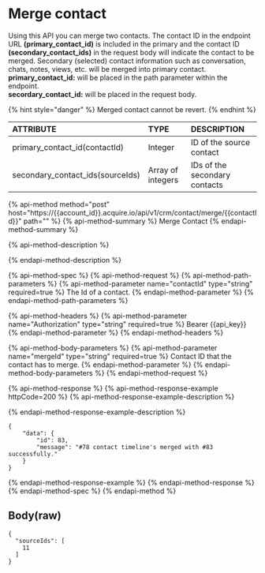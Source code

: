 # Merge contact

Using this API you can merge two contacts. The contact ID in the endpoint URL **\(primary\_contact\_id\)** is included in the primary and the contact ID **\(secondary\_contact\_ids\)** in the request body will indicate the contact to be merged. Secondary \(selected\) contact information such as conversation, chats, notes, views, etc. will be merged into primary contact.  
**primary\_contact\_id:** will be placed in the path parameter within the endpoint.  
**secordary\_contact\_id:** will be placed in the request body.

{% hint style="danger" %}
Merged contact cannot be revert.
{% endhint %}

| ATTRIBUTE | TYPE | DESCRIPTION |
| :--- | :--- | :--- |
| primary\_contact\_id\(contactId\) | Integer | ID of the source contact |
| secondary\_contact\_ids\(sourceIds\) | Array of integers | IDs of the secondary contacts |

{% api-method method="post" host="https://{{account\_id}}.acquire.io/api/v1/crm/contact/merge/{{contactId}}" path="" %}
{% api-method-summary %}
Merge Contact
{% endapi-method-summary %}

{% api-method-description %}

{% endapi-method-description %}

{% api-method-spec %}
{% api-method-request %}
{% api-method-path-parameters %}
{% api-method-parameter name="contactId" type="string" required=true %}
The Id of a contact. 
{% endapi-method-parameter %}
{% endapi-method-path-parameters %}

{% api-method-headers %}
{% api-method-parameter name="Authorization" type="string" required=true %}
Bearer {{api\_key}}
{% endapi-method-parameter %}
{% endapi-method-headers %}

{% api-method-body-parameters %}
{% api-method-parameter name="mergeId" type="string" required=true %}
 Contact ID that the contact has to merge.
{% endapi-method-parameter %}
{% endapi-method-body-parameters %}
{% endapi-method-request %}

{% api-method-response %}
{% api-method-response-example httpCode=200 %}
{% api-method-response-example-description %}

{% endapi-method-response-example-description %}

```
{
    "data": {
        "id": 83,
        "message": "#78 contact timeline's merged with #83 successfully."
    }
}
```
{% endapi-method-response-example %}
{% endapi-method-response %}
{% endapi-method-spec %}
{% endapi-method %}

## Body\(raw\)

```text
{
  "sourceIds": [
    11
  ]
}
```

